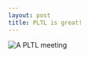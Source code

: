 ```yaml
---
layout: post
title: PLTL is great!
---
```


![A PLTL meeting](https://5c72a116-a-e0f3121c-s-sites.googlegroups.com/a/csumb.edu/cs-pltl/home/welcometofall2015/Picture1.jpg?attachauth=ANoY7cp9fXawTaDKdKdYt1GnJ-Qr7RhEbqaICzJLFQfo6Bw5DQEhaAvVNapUGyujqj7a5breQAvVp6IYjBbKJ006o4mueHKOMLfngJVMXh9MlqZDzn4L0x78PFLty2sHczp9WZMHsfs_hWljzxl2_TN4UXDT1fnwE5M33fWK9QT68vNZoecoVwVSRP6a9o1dHgnJe77Ao2zweCO1grHt6NKUnNTbD99u3hu0ZCXC-c_3-MFAY2xakJA%3D&attredirects=0)
